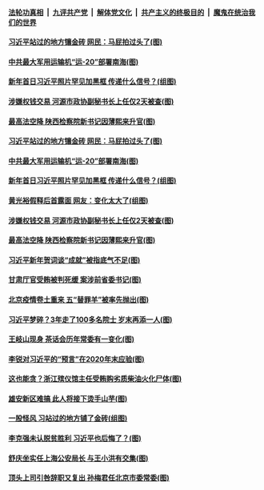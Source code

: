 ####  [法轮功真相](../../../../basic/blob/master/README.md?t=01031201) &nbsp;|&nbsp; [九评共产党](../../../../9ping.md/blob/master/README.md?t=01031201) &nbsp;|&nbsp; [解体党文化](../../../../jtdwh.md/blob/master/README.md?t=01031201)  &nbsp;|&nbsp; [共产主义的终极目的](../../../../gczydzjmd.md/blob/master/README.md?t=01031201) &nbsp;|&nbsp; [魔鬼在统治我们的世界](../../../../mgztzwmdsj.md/blob/master/README.md?t=01031201) 

#### [习近平站过的地方镶金砖 网民：马屁拍过头了(图)](../pages/p2/957894.md?t=01031201) 


#### [中共最大军用运输机“运-20”部署南海(图)](../pages/p2/957846.md?t=01031201) 

#### [新年首日习近平照片罕见加黑框 传递什么信号？(组图)](../pages/p2/957820.md?t=01031201) 

#### [涉嫌权钱交易 河源市政协副秘书长上任仅2天被查(图)](../pages/p2/957810.md?t=01031201) 

#### [最高法空降 陕西检察院新书记因薄熙来升官(图)](../pages/p2/957778.md?t=01031201) 

#### [习近平站过的地方镶金砖 网民：马屁拍过头了(图)](../pages/p2/957894.md?t=01031201) 


#### [中共最大军用运输机“运-20”部署南海(图)](../pages/p2/957846.md?t=01031201) 

#### [新年首日习近平照片罕见加黑框 传递什么信号？(组图)](../pages/p2/957820.md?t=01031201) 


#### [黄光裕假释后首露面 网友：变化太大了(组图)](../pages/p2/957805.md?t=01031201) 

#### [涉嫌权钱交易 河源市政协副秘书长上任仅2天被查(图)](../pages/p2/957810.md?t=01031201) 

#### [最高法空降 陕西检察院新书记因薄熙来升官(图)](../pages/p2/957778.md?t=01031201) 

#### [习近平新年贺词谈“成就”被指底气不足(图)](../pages/p2/957726.md?t=01031201) 

#### [甘肃厅官受贿被判死缓 案涉前省委书记(图)](../pages/p2/957731.md?t=01031201) 

#### [北京疫情卷土重来 五“替罪羊”被率先抛出(图)](../pages/p2/957729.md?t=01031201) 

#### [习近平梦碎？3年走了100多名院士 岁末再添一人(图)](../pages/p2/957710.md?t=01031201) 

#### [王岐山现身 茶话会历年常委有一变化(图)](../pages/p2/957670.md?t=01031201) 

#### [李锐对习近平的“预言”在2020年末应验(图)](../pages/p2/957663.md?t=01031201) 

#### [这也能贪？浙江殡仪馆主任受贿购劣质柴油火化尸体(图)](../pages/p2/957638.md?t=01031201) 

#### [雄安新区难搞 此人将接下烫手山芋(图)](../pages/p2/957626.md?t=01031201) 

#### [一股怪风 习站过的地方铺了金砖(组图)](../pages/p2/957603.md?t=01031201) 

#### [李克强未认脱贫胜利 习近平也后悔了？(图)](../pages/p2/957538.md?t=01031201) 

#### [舒庆坐实任上海公安局长 与王小洪有交集(图)](../pages/p2/957529.md?t=01031201) 

#### [顶头上司引咎辞职又复出 孙梅君任北京市委常委(图)](../pages/p2/957509.md?t=01031201) 


